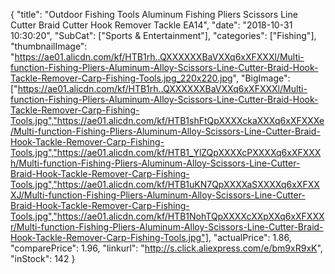 {
	"title": "Outdoor Fishing Tools Aluminum Fishing Pliers Scissors Line Cutter Braid Cutter Hook Remover Tackle EA14",
	"date": "2018-10-31 10:30:20",
	"SubCat": ["Sports & Entertainment"],
	"categories": ["Fishing"],
	"thumbnailImage": "https://ae01.alicdn.com/kf/HTB1rh..QXXXXXXBaVXXq6xXFXXXl/Multi-function-Fishing-Pliers-Aluminum-Alloy-Scissors-Line-Cutter-Braid-Hook-Tackle-Remover-Carp-Fishing-Tools.jpg_220x220.jpg",
	"BigImage": ["https://ae01.alicdn.com/kf/HTB1rh..QXXXXXXBaVXXq6xXFXXXl/Multi-function-Fishing-Pliers-Aluminum-Alloy-Scissors-Line-Cutter-Braid-Hook-Tackle-Remover-Carp-Fishing-Tools.jpg","https://ae01.alicdn.com/kf/HTB1shFtQpXXXXckaXXXq6xXFXXXe/Multi-function-Fishing-Pliers-Aluminum-Alloy-Scissors-Line-Cutter-Braid-Hook-Tackle-Remover-Carp-Fishing-Tools.jpg","https://ae01.alicdn.com/kf/HTB1_YlZQpXXXXcPXXXXq6xXFXXXh/Multi-function-Fishing-Pliers-Aluminum-Alloy-Scissors-Line-Cutter-Braid-Hook-Tackle-Remover-Carp-Fishing-Tools.jpg","https://ae01.alicdn.com/kf/HTB1uKN7QpXXXXaSXXXXq6xXFXXXJ/Multi-function-Fishing-Pliers-Aluminum-Alloy-Scissors-Line-Cutter-Braid-Hook-Tackle-Remover-Carp-Fishing-Tools.jpg","https://ae01.alicdn.com/kf/HTB1NohTQpXXXXcXXpXXq6xXFXXXr/Multi-function-Fishing-Pliers-Aluminum-Alloy-Scissors-Line-Cutter-Braid-Hook-Tackle-Remover-Carp-Fishing-Tools.jpg"],
	"actualPrice": 1.86,
	"comparePrice": 1.96,
	"linkurl": "http://s.click.aliexpress.com/e/bm9xR9xK",
	"inStock": 142
}
